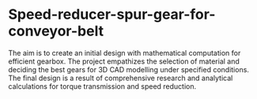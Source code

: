 # Speed-reducer-spur-gear-for-conveyor-belt
The aim is to create an initial design with mathematical computation for efficient gearbox. The project empathizes the selection of material and deciding the best gears for 3D CAD modelling under specified conditions. The final design is a result of comprehensive research and analytical calculations for torque transmission and speed reduction.
